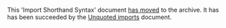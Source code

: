 This 'Import Shorthand Syntax' document [has moved] to the archive.
It has has been succeeded by the [Unquoted imports] document.

[has moved]: https://github.com/dart-lang/language/blob/main/archive/0649%20-%20Import%20shorthand/proposal.md
[Unquoted imports]: https://github.com/dart-lang/language/blob/main/accepted/future-releases/unquoted-imports/feature-specification.md
